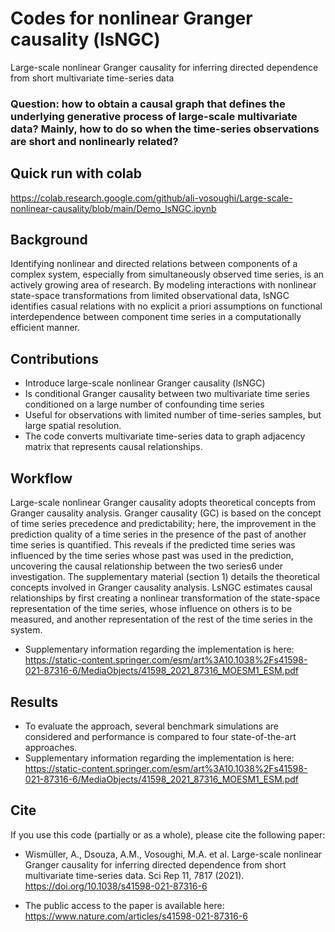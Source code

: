# Codes for nonlinear Granger causality (lsNGC)
 Large-scale nonlinear Granger causality for inferring directed dependence from short multivariate time-series data

### Question: how to obtain a causal graph that defines the underlying generative process of large-scale multivariate data? Mainly, how to do so when the time-series observations are short and nonlinearly related?

## Quick run with colab
https://colab.research.google.com/github/ali-vosoughi/Large-scale-nonlinear-causality/blob/main/Demo_lsNGC.ipynb


## Background
Identifying nonlinear and directed relations between components of a complex system, especially from simultaneously observed time series, is an actively growing area of research. By modeling interactions with nonlinear state-space transformations from limited observational data, lsNGC identifies casual relations with no explicit a priori assumptions on functional interdependence between component time series in a computationally efficient manner.

## Contributions
- Introduce large-scale nonlinear Granger causality (lsNGC) 
- Is conditional Granger causality between two multivariate time series conditioned on a large number of confounding time series
- Useful for observations with limited number of time-series samples, but large spatial resolution.
- The code converts multivariate time-series data to graph adjacency matrix that represents causal relationships. 

## Workflow
Large-scale nonlinear Granger causality adopts theoretical concepts from Granger causality analysis. Granger causality (GC) is based on the concept of time series precedence and predictability; here, the improvement in the prediction quality of a time series in the presence of the past of another time series is quantified. This reveals if the predicted time series was influenced by the time series whose past was used in the prediction, uncovering the causal relationship between the two series6 under investigation. The supplementary material (section 1) details the theoretical concepts involved in Granger causality analysis. LsNGC estimates causal relationships by first creating a nonlinear transformation of the state-space representation of the time series, whose influence on others is to be measured, and another representation of the rest of the time series in the system. 

- Supplementary information regarding the implementation is here: https://static-content.springer.com/esm/art%3A10.1038%2Fs41598-021-87316-6/MediaObjects/41598_2021_87316_MOESM1_ESM.pdf

## Results
- To evaluate the approach, several benchmark simulations are considered and performance is compared to four state-of-the-art approaches.
- Supplementary information regarding the implementation is here: https://static-content.springer.com/esm/art%3A10.1038%2Fs41598-021-87316-6/MediaObjects/41598_2021_87316_MOESM1_ESM.pdf

## Cite
If you use this code (partially or as a whole), please cite the following paper:

- Wismüller, A., Dsouza, A.M., Vosoughi, M.A. et al. Large-scale nonlinear Granger causality for inferring directed dependence from short multivariate time-series data. Sci Rep 11, 7817 (2021). https://doi.org/10.1038/s41598-021-87316-6


- The public access to the paper is available here: https://www.nature.com/articles/s41598-021-87316-6



